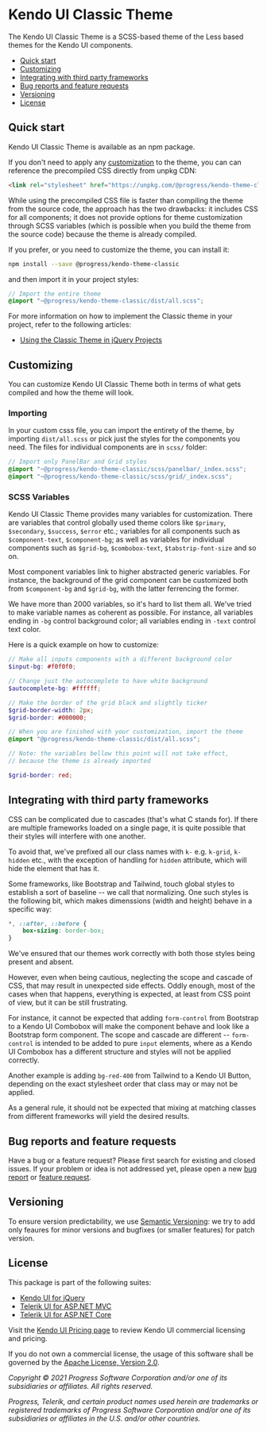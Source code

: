 # Kendo UI Classic Theme

The Kendo UI Classic Theme is a SCSS-based theme of the Less based themes for the Kendo UI components.

* [Quick start](#quick-start)
* [Customizing](#customizing)
* [Integrating with third party frameworks](#integrating-with-third-party-frameworks)
* [Bug reports and feature requests](#bug-reports-and-feature-requests)
* [Versioning](#versioning)
* [License](#license)

## Quick start

Kendo UI Classic Theme is available as an npm package.

If you don't need to apply any [customization](#customizing) to the theme, you can can reference the precompiled CSS directly from unpkg CDN:

```html
<link rel="stylesheet" href="https://unpkg.com/@progress/kendo-theme-classic/dist/all.css" />
```

While using the precompiled CSS file is faster than compiling the theme from the source code, the approach has the two drawbacks: it includes CSS for all components; it does not provide options for theme customization through SCSS variables (which is possible when you build the theme from the source code) because the theme is already compiled.

If you prefer, or you need to customize the theme, you can install it:

```sh
npm install --save @progress/kendo-theme-classic
```

and then import it in your project styles:

```scss
// Import the entire theme
@import "~@progress/kendo-theme-classic/dist/all.scss";
```

For more information on how to implement the Classic theme in your project, refer to the following articles:

* [Using the Classic Theme in jQuery Projects](https://docs.telerik.com/kendo-ui/styles-and-layout/sass-themes)

## Customizing

You can customize Kendo UI Classic Theme both in terms of what gets compiled and how the theme will look.

### Importing

In your custom csss file, you can import the entirety of the theme, by importing `dist/all.scss` or pick just the styles for the components you need. The files for individual components are in `scss/` folder:

```scss
// Import only PanelBar and Grid styles
@import "~@progress/kendo-theme-classic/scss/panelbar/_index.scss";
@import "~@progress/kendo-theme-classic/scss/grid/_index.scss";
```

### SCSS Variables

Kendo UI Classic Theme provides many variables for customization. There are variables that control globally used theme colors like `$primary`, `$secondary`, `$success`, `$error` etc.; variables for all components such as `$component-text`, `$component-bg`; as well as variables for individual components such as `$grid-bg`, `$combobox-text`, `$tabstrip-font-size` and so on.

Most component variables link to higher abstracted generic variables. For instance, the background of the grid component can be customized both from `$component-bg` and `$grid-bg`, with the latter ferrencing the former.

We have more than 2000 variables, so it's hard to list them all. We've tried to make variable names as coherent as possible. For instance, all variables ending in `-bg` control background color; all variables ending in `-text` control text color.

Here is a quick example on how to customize:

```scss
// Make all inputs components with a different background color
$input-bg: #f0f0f0;

// Change just the autocomplete to have white background
$autocomplete-bg: #ffffff;

// Make the border of the grid black and slightly ticker
$grid-border-width: 2px;
$grid-border: #000000;

// When you are finished with your customization, import the theme
@import "@progress/kendo-theme-classic/dist/all.scss";

// Note: the variables bellow this point will not take effect,
// because the theme is already imported

$grid-border: red;

```

## Integrating with third party frameworks

CSS can be complicated due to cascades (that's what C stands for). If there are multiple frameworks loaded on a single page, it is quite possible that their styles will interfere with one another.

To avoid that, we've prefixed all our class names with `k-` e.g. `k-grid`, `k-hidden` etc., with the exception of handling for `hidden` attribute, which will hide the element that has it.

Some frameworks, like Bootstrap and Tailwind, touch global styles to establish a sort of baseline -- we call that normalizing. One such styles is the following bit, which makes dimenssions (width and height) behave in a specific way:

```css
*, ::after, ::before {
    box-sizing: border-box;
}
```

We've ensured that our themes work correctly with both those styles being present and absent.

However, even when being cautious, neglecting the scope and cascade of CSS, that may result in unexpected side effects. Oddly enough, most of the cases when that happens, everything is expected, at least from CSS point of view, but it can be still frustrating.

For instance, it cannot be expected that adding `form-control` from Bootstrap to a Kendo UI Combobox will make the component behave and look like a Bootstrap form component. The scope and cascade are different -- `form-control` is intended to be added to pure `input` elements, where as a Kendo UI Combobox has a different structure and styles will not be applied correctly.

Another example is adding `bg-red-400` from Tailwind to a Kendo UI Button, depending on the exact stylesheet order that class may or may not be applied.

As a general rule, it should not be expected that mixing at matching classes from different frameworks will yield the desired results.
## Bug reports and feature requests

Have a bug or a feature request? Please first search for existing and closed issues. If your problem or idea is not addressed yet, please open a new [bug report](https://github.com/telerik/kendo-themes/issues/new?labels=bug,T:Classic&template=bug_report.md) or [feature request](https://github.com/telerik/kendo-themes/issues/new?labels=Enhancement,T:Classic&template=feature_request.md).

## Versioning

To ensure version predictability, we use [Semantic Versioning](https://semver.org/): we try to add only feaures for minor versions and bugfixes (or smaller features) for patch version.
## License

This package is part of the following suites:

* [Kendo UI for jQuery](https://www.telerik.com/kendo-ui)
* [Telerik UI for ASP.NET MVC](https://www.telerik.com/aspnet-mvc)
* [Telerik UI for ASP.NET Core](https://www.telerik.com/aspnet-core-ui)

Visit the [Kendo UI Pricing page](https://www.telerik.com/purchase/kendo-ui) to review Kendo UI commercial licensing and pricing.

If you do not own a commercial license, the usage of this software shall be governed by the [Apache License, Version 2.0](http://www.apache.org/licenses/LICENSE-2.0).

*Copyright © 2021 Progress Software Corporation and/or one of its subsidiaries or affiliates. All rights reserved.*

*Progress, Telerik, and certain product names used herein are trademarks or registered trademarks of Progress Software Corporation and/or one of its subsidiaries or affiliates in the U.S. and/or other countries.*
